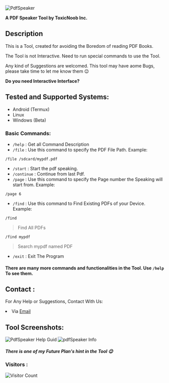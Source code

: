 <img src="https://a.top4top.io/p_26061tm6y6.jpg" alt="PdfSpeaker">

**A PDF Speaker Tool by ToxicNoob Inc.**

## Description
This is a Tool, created for avoiding the Boredom of reading PDF Books.

The Tool is not Interactive. Need to run special commands to use the Tool.

Any kind of Suggestions are welcomed. This tool may have aome Bugs, please take time to let me know them 😉

**Do you need Interactive Interface?**

## Tested and Supported Systems:
* Android (Termux)
* Linux
* Windows (Beta)

### Basic Commands:
* ```/help``` : Get all Command Description
* ```/file``` : Use this command to specify the PDF File Path. Example:
```
/file /sdcard/mypdf.pdf
```
* ```/start``` : Start the pdf speaking.
* ```/continue``` : Continue from last Pdf.
* ```/page``` : Use this command to specify the Page number the Speaking will start from. Example:
```
/page 6
```
* ```/find``` : Use this command to Find Existing PDFs of your Device. Example:
```
/find
```
> Find All PDFs
```
/find mypdf
```
> Search mypdf named PDF

* ``` /exit ``` : Exit The Program

#### There are many more commands and functionalities in the Tool. Use ```/help``` To see them.

## Contact :
For Any Help or Suggestions, Contact With Us:
<li> Via <a href="mailto: ToxicNoob.Sl4d3.Official@gmail.com">Email</a>

## Tool Screenshots:
<img src="https://a.top4top.io/p_2606si4xv2.jpg" alt="PdfSpeaker Help Guid">
<img src="https://l.top4top.io/p_26067gyjr3.jpg" alt="pdfSpeaker Info">

##### There is one of my Future Plan's hint in the Tool 😉

### Visitors :

![Visitor Count](https://profile-counter.glitch.me/Toxic-Noob/count.svg)
